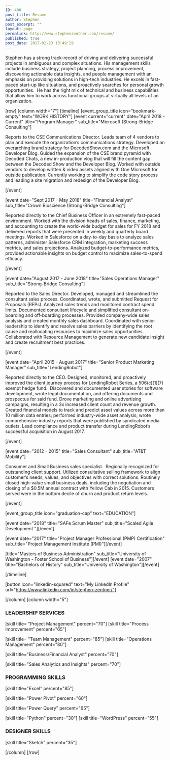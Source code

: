 ```yaml
---
ID: 400
post_title: Resume
author: Stephen
post_excerpt: ""
layout: page
permalink: http://www.stephenzentner.com/resume/
published: true
post_date: 2017-02-23 13:49:29
---
```

Stephen has a strong track-record of driving and delivering successful projects in ambiguous and complex situations. His management skills include business strategy, project planning, process improvement, discovering actionable data insights, and people management with an emphasis on providing solutions in high-tech industries. He excels in fast-paced start-up like situations, and proactively searches for personal growth opportunities.  He has the right mix of technical and business capabilities that allow him to work across functional groups at virtually all levels of an organization.

[row]
[column width="7"]
[timeline]
[event_group_title icon="bookmark-empty" text="WORK HISTORY"]
[event current="current" date="April 2018 - Current" title="Program Manager" sub_title="Microsoft (Strong-Bridge Consulting"]
<p class="p1">Reports to the CSE Communications Director. Leads team of 4 vendors to plan and execute the organization’s communications strategy. Developed an overarching brand strategy for DecodedShow.com and the Microsoft Developer Blog. Guided the expansion of the CSE brand pyramid with Decoded Chats, a new in-production vlog that will fill the content gap between the Decoded Show and the Developer Blog. Worked with outside vendors to develop written &amp; video assets aligned with One Microsoft for outside publication. Currently working to simplify the code story process and leading a site migration and redesign of the Developer Blog.</p>
[/event]

[event date="Sept 2017 - May 2018" title="Financial Analyst" sub_title="Crown Bioscience (Strong-Bridge Consulting"]
<p class="p1">Reported directly to the Chief Business Officer in an extremely fast-paced environment. Worked with the division heads of sales, finance, marketing, and accounting to create the world-wide budget for sales for FY 2018 and delivered reports that were presented in weekly and quarterly board meetings. Worked in Salesforce on a day-to-day basis to analyze sales patterns, administer Salesforce CRM integration, marketing success metrics, and sales projections. Analyzed budget-to-performance metrics, provided actionable insights on budget control to maximize sales-to-spend efficacy.</p>
[/event]

[event date="August 2017 - June 2018" title="Sales Operations Manager" sub_title="Strong-Bridge Consulting"]
<p class="p1">Reported to the Sales Director. Developed, managed and streamlined the consultant sales process. Coordinated, wrote, and submitted Request for Proposals (RFPs). Analyzed sales trends and monitored contract spend limits. Documented consultant lifecycle and simplified consultant on-boarding and off-boarding processes. Provided company-wide sales analysis and created monthly sales dashboard. Coordinated with senior leadership to identify and resolve sales barriers by identifying the root cause and reallocating resources to maximize sales opportunities. Collaborated with Resource Management to generate new candidate insight and create recruitment best practices.</p>
[/event]

[event date="April 2015 - August 2017" title="Senior Product Marketing Manager" sub_title="LendingRobot"]

Reported directly to the CEO. Designed, monitored, and proactively improved the client journey process for LendingRobot Series, a 506(c)(1)(7) exempt hedge fund.  Discovered and documented user stories for software development, wrote legal documentation, and offering documents and prospectus for said fund. Drove marketing and online advertising campaigns, resulting in a 3x increased client count and revenue growth. Created financial models to track and predict asset values across more than 10 million data entries; performed industry-wide asset analysis; wrote comprehensive industry reports that were published by syndicated media outlets. Lead compliance and product transfer during LendingRobot’s successful acquisition in August 2017.

[/event]

[event date="2012 - 2015" title="Sales Consultant" sub_title="AT&amp;T Mobility"]

Consumer and Small Business sales specialist.  Regionally recognized for outstanding client support. Utilized consultative selling framework to align customer’s needs, values, and objectives with correct solutions. Routinely closed high-value small business deals, including the negotiation and closing of a $0.5M annual contract with Yellow Cab in 2015. Customers served were in the bottom decile of churn and product return levels.

[/event]

[event_group_title icon="graduation-cap" text="EDUCATION"]

[event date="2018" title="SAFe Scrum Master" sub_title="Scaled Agile Development "][/event]

[event date="2017" title="Project Manager Professional (PMP) Certification" sub_title="Project Management Institute (PMI)"][/event]

[title="Masters of Business Administration" sub_title="University of Washington - Foster School of Business"][/event]
[event date="2007" title="Bachelors of History" sub_title="University of Washington"][/event]

[/timeline]

[button icon="linkedin-squared" text="My LinkedIn Profile" url="https://www.linkedin.com/in/stephen-zentner/"]

[/column]
[column width="5"]
<h3>LEADERSHIP SERVICES</h3>
[skill title= "Project Management" percent="70"]
[skill title="Process Improvement" percent="65"]

[skill title= "Team Management" percent="85"]
[skill title="Operations Management" percent="80"]

[skill title="Business/Financial Analyst" percent="70"]

[skill title="Sales Analytics and Insights" percent="70"]
<h3>PROGRAMMING SKILLS</h3>
[skill title="Excel" percent="85"]

[skill title="Power Pivot" percent="60"]

[skill title="Power Query" percent="65"]

[skill title="Python" percent="30"]
[skill title="WordPress" percent="55"]
<h3>DESIGNER SKILLS</h3>
[skill title="Sketch" percent="35"]

[/column]
[/row]